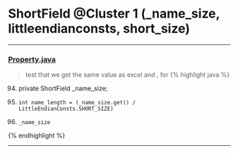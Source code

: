 # ShortField @Cluster 1 (_name_size, littleendianconsts, short_size)

***

### [Property.java](https://searchcode.com/codesearch/view/15642246/)
> test that we get the same value as excel and , for 
{% highlight java %}
94. private ShortField          _name_size;
179.     int name_length = (_name_size.get() / LittleEndianConsts.SHORT_SIZE)
330.     _name_size
{% endhighlight %}

***

